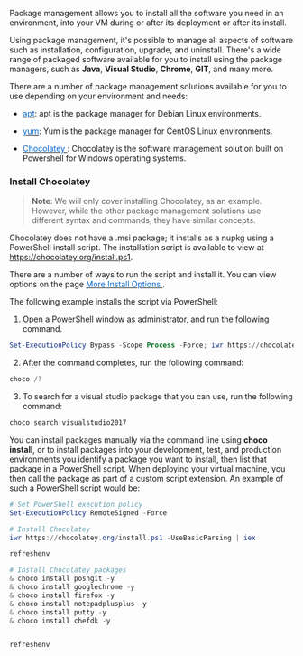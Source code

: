 Package management allows you to install all the software you need in an environment, into your VM during or after its deployment or after its install. 

Using package management, it's possible to manage all aspects of software such as installation, configuration, upgrade, and uninstall. There's a wide range of packaged software available for you to install using the package managers, such as **Java**, **Visual Studio**, **Chrome**, **GIT**, and many more.

There are a number of package management solutions available for you to use depending on your environment and needs:



- <a href="https://wiki.debian.org/Apt" target="_blank"><span style="color: #0066cc;" color="#0066cc">apt</span></a>: apt is the package manager for Debian Linux environments.

- <a href="https://wiki.centos.org/PackageManagement/Yum" target="_blank"><span style="color: #0066cc;" color="#0066cc">yum</span></a>: Yum is the package manager for CentOS Linux environments.

- <a href="https://chocolatey.org/" target="_blank"><span style="color: #0066cc;" color="#0066cc"> Chocolatey </span></a>: Chocolatey is the software management solution built on Powershell for Windows operating systems.


### Install Chocolatey

> **Note**: We will only cover installing Chocolatey, as an example. However, while the other package management solutions use different syntax and commands, they have similar concepts. 

Chocolatey does not have a .msi package; it installs as a nupkg using a PowerShell install script. The installation script is available to view at <a href="https://chocolatey.org/install.ps1" target="_blank"><span style="color: #0066cc;" color="#0066cc">https://chocolatey.org/install.ps1</span></a>.


There are a number of ways to run the script and install it. You can view options on the page <a href="https://chocolatey.org/install#install-with-powershellexe" target="_blank"><span style="color: #0066cc;" color="#0066cc">More Install Options </span></a>. 

The following example installs the script via PowerShell:

1. Open a PowerShell window as administrator, and run the following command.

```Powershell
Set-ExecutionPolicy Bypass -Scope Process -Force; iwr https://chocolatey.org/install.ps1 -UseBasicParsing | iex
```

2. After the command completes, run the following command:

```powershell
choco /?
```

3. To search for a visual studio package that you can use, run the following command:

```powershell
choco search visualstudio2017
```

You can install packages manually via the command line using **choco install**, or to install packages into your development, test, and production environments you identify a package you want to install, then list that package in a PowerShell script. When deploying your virtual machine, you then call the package as part of a custom script extension. An example of such a PowerShell script would be:

```powershell
# Set PowerShell execution policy
Set-ExecutionPolicy RemoteSigned -Force

# Install Chocolatey
iwr https://chocolatey.org/install.ps1 -UseBasicParsing | iex

refreshenv

# Install Chocolatey packages
& choco install poshgit -y
& choco install googlechrome -y
& choco install firefox -y
& choco install notepadplusplus -y
& choco install putty -y
& choco install chefdk -y


refreshenv
```
